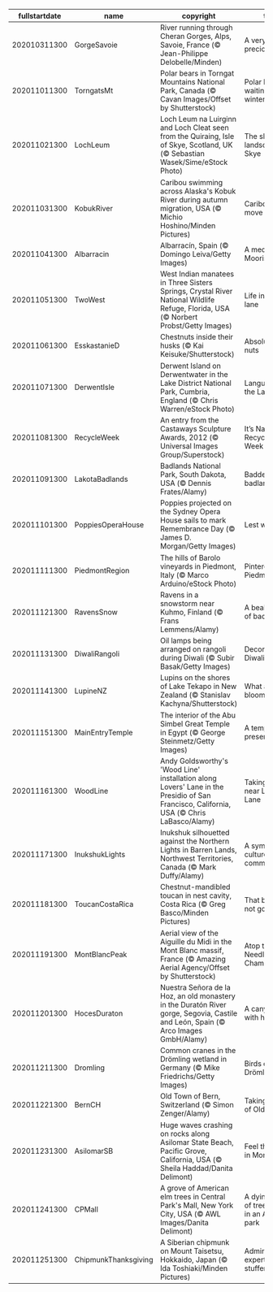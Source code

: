 |fullstartdate|name|copyright|title|image|
|--|--|--|--|--|
202010311300|GorgeSavoie|River running through Cheran Gorges, Alps, Savoie, France (© Jean-Philippe Delobelle/Minden)|A very precious river|![](/en-AU/2020/11/202010311300GorgeSavoie.jpg)|
202011011300|TorngatsMt|Polar bears in Torngat Mountains National Park, Canada (© Cavan Images/Offset by Shutterstock)|Polar bears waiting for winter|![](/en-AU/2020/11/202011011300TorngatsMt.jpg)|
202011021300|LochLeum|Loch Leum na Luirginn and Loch Cleat seen from the Quiraing, Isle of Skye, Scotland, UK (© Sebastian Wasek/Sime/eStock Photo)|The sliding landscape of Skye|![](/en-AU/2020/11/202011021300LochLeum.jpg)|
202011031300|KobukRiver|Caribou swimming across Alaska's Kobuk River during autumn migration, USA (© Michio Hoshino/Minden Pictures)|Caribou on the move|![](/en-AU/2020/11/202011031300KobukRiver.jpg)|
202011041300|Albarracin|Albarracín, Spain (© Domingo Leiva/Getty Images)|A medieval Moorish gem|![](/en-AU/2020/11/202011041300Albarracin.jpg)|
202011051300|TwoWest|West Indian manatees in Three Sisters Springs, Crystal River National Wildlife Refuge, Florida, USA (© Norbert Probst/Getty Images)|Life in the slow lane|![](/en-AU/2020/11/202011051300TwoWest.jpg)|
202011061300|EsskastanieD|Chestnuts inside their husks (© Kai Keisuke/Shutterstock)|Absolutely nuts|![](/en-AU/2020/11/202011061300EsskastanieD.jpg)|
202011071300|DerwentIsle|Derwent Island on Derwentwater in the Lake District National Park, Cumbria, England (© Chris Warren/eStock Photo)|Languid life on the Lakes|![](/en-AU/2020/11/202011071300DerwentIsle.jpg)|
202011081300|RecycleWeek|An entry from the Castaways Sculpture Awards, 2012 (© Universal Images Group/Superstock)|It’s National Recycling Week|![](/en-AU/2020/11/202011081300RecycleWeek.jpg)|
202011091300|LakotaBadlands|Badlands National Park, South Dakota, USA (© Dennis Frates/Alamy)|Baddest of the badlands|![](/en-AU/2020/11/202011091300LakotaBadlands.jpg)|
202011101300|PoppiesOperaHouse|Poppies projected on the Sydney Opera House sails to mark Remembrance Day (© James D. Morgan/Getty Images)|Lest we forget|![](/en-AU/2020/11/202011101300PoppiesOperaHouse.jpg)|
202011111300|PiedmontRegion|The hills of Barolo vineyards in Piedmont, Italy (© Marco Arduino/eStock Photo)|Pinteresque Piedmont|![](/en-AU/2020/11/202011111300PiedmontRegion.jpg)|
202011121300|RavensSnow|Ravens in a snowstorm near Kuhmo, Finland (© Frans Lemmens/Alamy)|A beaky bevy of bad luck|![](/en-AU/2020/11/202011121300RavensSnow.jpg)|
202011131300|DiwaliRangoli|Oil lamps being arranged on rangoli during Diwali (© Subir Basak/Getty Images)|Decorating for Diwali|![](/en-AU/2020/11/202011131300DiwaliRangoli.jpg)|
202011141300|LupineNZ|Lupins on the shores of Lake Tekapo in New Zealand (© Stanislav Kachyna/Shutterstock)|What are these blooms?|![](/en-AU/2020/11/202011141300LupineNZ.jpg)|
202011151300|MainEntryTemple|The interior of the Abu Simbel Great Temple in Egypt (© George Steinmetz/Getty Images)|A temple, preserved|![](/en-AU/2020/11/202011151300MainEntryTemple.jpg)|
202011161300|WoodLine|Andy Goldsworthy's 'Wood Line' installation along Lovers' Lane in the Presidio of San Francisco, California, USA (© Chris LaBasco/Alamy)|Taking a hike near Lovers' Lane|![](/en-AU/2020/11/202011161300WoodLine.jpg)|
202011171300|InukshukLights|Inukshuk silhouetted against the Northern Lights in Barren Lands, Northwest Territories, Canada (© Mark Duffy/Alamy)|A symbol of culture and communication|![](/en-AU/2020/11/202011171300InukshukLights.jpg)|
202011181300|ToucanCostaRica|Chestnut-mandibled toucan in nest cavity, Costa Rica (© Greg Basco/Minden Pictures)|That bill's just not going to fit|![](/en-AU/2020/11/202011181300ToucanCostaRica.jpg)|
202011191300|MontBlancPeak|Aerial view of the Aiguille du Midi in the Mont Blanc massif, France (© Amazing Aerial Agency/Offset by Shutterstock)|Atop the Needle of Chamonix|![](/en-AU/2020/11/202011191300MontBlancPeak.jpg)|
202011201300|HocesDuraton|Nuestra Señora de la Hoz, an old monastery in the Duratón River gorge, Segovia, Castile and León, Spain (© Arco Images GmbH/Alamy)|A canyon filled with history|![](/en-AU/2020/11/202011201300HocesDuraton.jpg)|
202011211300|Dromling|Common cranes in the Drömling wetland in Germany (© Mike Friedrichs/Getty Images)|Birds of the Drömling|![](/en-AU/2020/11/202011211300Dromling.jpg)|
202011221300|BernCH|Old Town of Bern, Switzerland (© Simon Zenger/Alamy)|Taking a tour of Old Town|![](/en-AU/2020/11/202011221300BernCH.jpg)|
202011231300|AsilomarSB|Huge waves crashing on rocks along Asilomar State Beach, Pacific Grove, California, USA (© Sheila Haddad/Danita Delimont)|Feel the spray in Monterey|![](/en-AU/2020/11/202011231300AsilomarSB.jpg)|
202011241300|CPMall|A grove of American elm trees in Central Park's Mall, New York City, USA (© AWL Images/Danita Delimont)|A dying breed of tree thrives in an American park|![](/en-AU/2020/11/202011241300CPMall.jpg)|
202011251300|ChipmunkThanksgiving|A Siberian chipmunk on Mount Taisetsu, Hokkaido, Japan (© Ida Toshiaki/Minden Pictures)|Admiring an expert face-stuffer|![](/en-AU/2020/11/202011251300ChipmunkThanksgiving.jpg)|
